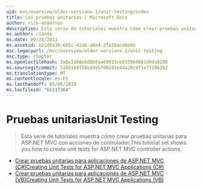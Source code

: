 ```yaml
---
uid: mvc/overview/older-versions-1/unit-testing/index
title: Las pruebas unitarias | Microsoft Docs
author: rick-anderson
description: Esta serie de tutoriales muestra cómo crear pruebas unitarias para ASP.NET MVC con acciones de controlador.
ms.author: riande
ms.date: 09/28/2011
ms.assetid: b21d9a30-6b5c-41ab-a8e4-2fa18acd8e9b
msc.legacyurl: /mvc/overview/older-versions-1/unit-testing
msc.type: chapter
ms.openlocfilehash: 3a8e3a60ebd0b6aa69933cb8359b9881d0da8288
ms.sourcegitcommit: 51b01b6ff8edde57d8243e4da28c9f1e7f1962b2
ms.translationtype: MT
ms.contentlocale: es-ES
ms.lasthandoff: 05/06/2019
ms.locfileid: "65117364"
---
```

# <a name="unit-testing"></a><span data-ttu-id="9f4fa-103">Pruebas unitarias</span><span class="sxs-lookup"><span data-stu-id="9f4fa-103">Unit Testing</span></span>

> <span data-ttu-id="9f4fa-104">Esta serie de tutoriales muestra cómo crear pruebas unitarias para ASP.NET MVC con acciones de controlador.</span><span class="sxs-lookup"><span data-stu-id="9f4fa-104">This tutorial set shows you how to create unit tests for ASP.NET MVC controller actions.</span></span>

- [<span data-ttu-id="9f4fa-105">Crear pruebas unitarias para aplicaciones de ASP.NET MVC (C#)</span><span class="sxs-lookup"><span data-stu-id="9f4fa-105">Creating Unit Tests for ASP.NET MVC Applications (C#)</span></span>](creating-unit-tests-for-asp-net-mvc-applications-cs.md)
- [<span data-ttu-id="9f4fa-106">Crear pruebas unitarias para aplicaciones de ASP.NET MVC (VB)</span><span class="sxs-lookup"><span data-stu-id="9f4fa-106">Creating Unit Tests for ASP.NET MVC Applications (VB)</span></span>](creating-unit-tests-for-asp-net-mvc-applications-vb.md)
